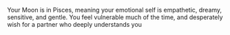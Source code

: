 Your Moon is in Pisces, meaning your emotional self is empathetic, dreamy, sensitive, and gentle. 
You feel vulnerable much of the time, and desperately wish for a partner who deeply understands you